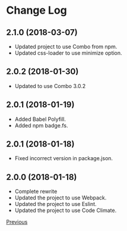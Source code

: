 # Change Log

## 2.1.0 (2018-03-07)

* Updated project to use Combo from npm.
* Updated css-loader to use minimize option.

## 2.0.2 (2018-01-30)

* Updated to use Combo 3.0.2

## 2.0.1 (2018-01-19)

* Added Babel Polyfill.
* Added npm badge.fs.

## 2.0.1 (2018-01-18)
		
* Fixed incorrect version in package.json.

## 2.0.0 (2018-01-18)

* Complete rewrite
* Updated the project to use Webpack.
* Updated the project to use Eslint.
* Updated the project to use Code Climate.

[Previous](https://github.com/combojs/combo-seed/blob/1.1.0/CHANGELOG.md)